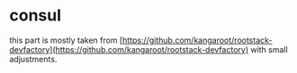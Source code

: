 # consul

this part is mostly taken from [https://github.com/kangaroot/rootstack-devfactory](https://github.com/kangaroot/rootstack-devfactory) with small adjustments.
